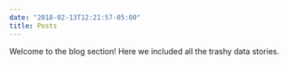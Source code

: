 ```yaml
---
date: "2018-02-13T12:21:57-05:00"
title: Posts
---
```


Welcome to the blog section! Here we included all the trashy data stories.